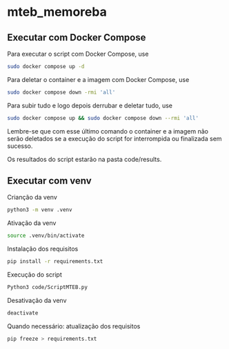 # mteb_memoreba

## Executar com Docker Compose

Para executar o script com Docker Compose, use
```bash
sudo docker compose up -d
```

Para deletar o container e a imagem com Docker Compose, use
```bash
sudo docker compose down -rmi 'all'
```

Para subir tudo e logo depois derrubar e deletar tudo, use
```bash
sudo docker compose up && sudo docker compose down --rmi 'all'
```
Lembre-se que com esse último comando o container e a imagem não serão deletados se a execução do script for interrompida ou finalizada sem sucesso.

Os resultados do script estarão na pasta code/results.

## Executar com venv

Crianção da venv
```bash
python3 -m venv .venv
``` 

Ativação da venv
```bash
source .venv/bin/activate
``` 

Instalação dos requisitos
```bash
pip install -r requirements.txt
``` 
Execução do script
```bash
Python3 code/ScriptMTEB.py
``` 

Desativação da venv
```bash
deactivate
``` 

Quando necessário: atualização dos requisitos
```bash
pip freeze > requirements.txt
``` 